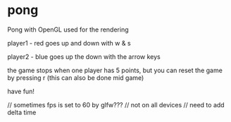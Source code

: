 
# pong
 Pong with OpenGL used for the rendering

 player1 - red
 goes up and down with w & s

 player2 - blue
 goes up the down with the arrow keys

 the game stops when one player has 5 points, but you can reset the game by pressing r (this can also be done mid game)

 have fun!


// sometimes fps is set to 60 by glfw???
// not on all devices
// need to add delta time
